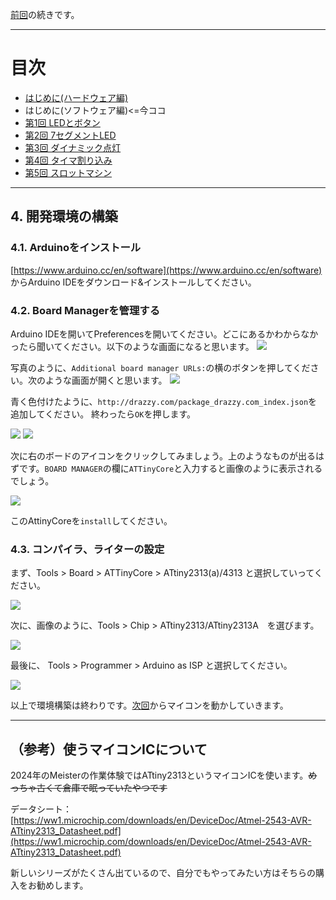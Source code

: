 [前回](https://github.com/TitechMeister/Device-ATtiny2313_Board/tree/main/docs/day0)の続きです。

---

# 目次

* [はじめに(ハードウェア編)](https://github.com/TitechMeister/Device-ATtiny2313_Board/tree/main/docs/day0.0)
* はじめに(ソフトウェア編)<=今ココ
* [第1回 LEDとボタン](https://github.com/TitechMeister/Device-ATtiny2313_Board/tree/main/docs/day1/)
* [第2回 7セグメントLED](https://github.com/TitechMeister/Device-ATtiny2313_Board/tree/main/docs/day2/)
* [第3回 ダイナミック点灯](https://github.com/TitechMeister/Device-ATtiny2313_Board/tree/main/docs/day3/)
* [第4回 タイマ割り込み](https://github.com/TitechMeister/Device-ATtiny2313_Board/tree/main/docs/day4/)
* [第5回 スロットマシン](https://github.com/TitechMeister/Device-ATtiny2313_Board/tree/main/docs/day5/)

---

## 4. 開発環境の構築

### 4.1. Arduinoをインストール

[https://www.arduino.cc/en/software](https://www.arduino.cc/en/software) からArduino IDEをダウンロード&インストールしてください。

### 4.2. Board Managerを管理する

Arduino IDEを開いてPreferencesを開いてください。どこにあるかわからなかったら聞いてください。以下のような画面になると思います。
![](img/arduino_preference.png)

写真のように、`Additional board manager URLs:`の横のボタンを押してください。次のような画面が開くと思います。
![](img/arduino_URL.png)

青く色付けたように、```http://drazzy.com/package_drazzy.com_index.json```を追加してください。
終わったら`OK`を押します。

![](img/arduino_home.png)
![](img/arduino_board.png)

次に右のボードのアイコンをクリックしてみましょう。上のようなものが出るはずです。`BOARD MANAGER`の欄に`ATTinyCore`と入力すると画像のように表示されるでしょう。

![](img/arduino_board2.png)

このAttinyCoreを`install`してください。

### 4.3. コンパイラ、ライターの設定

まず、Tools > Board > ATTinyCore > ATtiny2313(a)/4313 と選択していってください。

![](img/arduino_core.png)

次に、画像のように、Tools > Chip > ATtiny2313/ATtiny2313A　を選びます。

![](img/arduino_core2.png)

最後に、 Tools > Programmer > Arduino as ISP と選択してください。

![](img/arduino_programmer.png)

以上で環境構築は終わりです。[次回](https://github.com/TitechMeister/Device-ATtiny2313_Board/tree/main/docs/day1/)からマイコンを動かしていきます。

---

## （参考）使うマイコンICについて

2024年のMeisterの作業体験ではATtiny2313というマイコンICを使います。~~めっちゃ古くて倉庫で眠っていたやつです~~

データシート：[https://ww1.microchip.com/downloads/en/DeviceDoc/Atmel-2543-AVR-ATtiny2313_Datasheet.pdf](https://ww1.microchip.com/downloads/en/DeviceDoc/Atmel-2543-AVR-ATtiny2313_Datasheet.pdf)

新しいシリーズがたくさん出ているので、自分でもやってみたい方はそちらの購入をお勧めします。
